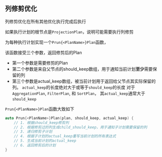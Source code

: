 ## 列修剪优化

列修剪优化在所有其他优化执行完成后执行

如果执行计划的根节点是`ProjectionPlan`，说明可能需要执行列修剪

为每种执行计划实现一个`Prun{<PlanName>}Plan`函数，

该函数接受三个参数，返回修剪后的Plan
- 第一个参数是需要修剪的Plan 
- 第二个参数是来自父节点的should_keep数组，用于通知当前计划**至少**需要保留的列
- 第三个参数是actual_keep数组，被当前计划用于返回给父节点其实际保留的列。
    `actual_keep`的长度绝对大于或等于`should_keep`的长度
    对于`AggregationPlan`, `FilterPlan`, 和 `SortPlan`， 其`actual_keep`通常大于`should_keep`


`Prun{<PlanName>}Plan`函数大致如下

```cpp
auto Prun{<PlanName>}Plan(plan, should_keep, actual_keep) {
    // 1. 根据should_keep修剪列
    // 2. 根据修剪过的列生成child_should_keep，用于通知子计划需要保留的列
    // 3. 递归修剪子计划
    // 4. 根据子计划的actual_keep重写当前计划的所有表达式
    // 5. 生成当前计划的actual_keep
    // 6. 返回修剪后的计划
}
```

